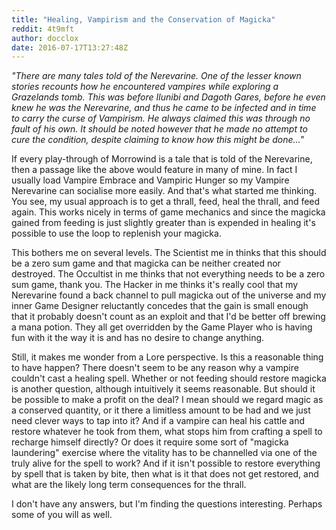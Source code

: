 ```yaml
---
title: "Healing, Vampirism and the Conservation of Magicka"
reddit: 4t9mft
author: docclox
date: 2016-07-17T13:27:48Z
---
```


*"There are many tales told of the Nerevarine. One of the lesser known stories recounts how he encountered vampires while exploring a Grazelands tomb. This was before Ilunibi and Dagoth Gares, before he even knew he was the Nerevarine, and thus he came to be infected and in time to carry the curse of Vampirism. He always claimed this was through no fault of his own. It should be noted however that he made no attempt to cure the condition, despite claiming to know how this might be done..."*

If every play-through of Morrowind is a tale that is told of the Nerevarine, then a passage like the above would feature in many of mine. In fact I usually load Vampire Embrace and Vampiric Hunger so my Vampire Nerevarine can socialise more easily. And that's what started me thinking.  You see, my usual approach is to get a thrall, feed, heal the thrall, and feed again. This works nicely in terms of game mechanics and since the magicka gained from feeding is just slightly greater than is expended in healing it's possible to use the loop to replenish your magicka. 

This bothers me on several levels. The Scientist me in thinks that this should be a zero sum game and that magicka can be neither created nor destroyed. The Occultist in me thinks that not everything needs to be a zero sum game, thank you. The Hacker in me thinks it's really cool that my Nerevarine found a back channel to pull magicka out of the universe and my inner Game Designer reluctantly concedes that the gain is small enough that it probably doesn't count as an exploit and that I'd be better off brewing a mana potion. They all get overridden by the Game Player who is having fun with it the way it is and has no desire to change anything.

Still, it makes me wonder from a Lore perspective. Is this a reasonable thing to have happen? There doesn't seem to be any reason why a vampire couldn't cast a healing spell. Whether or not feeding should restore magicka is another question, although intuitively it seems reasonable. But should it be possible to make a profit on the deal? I mean should we regard magic as a conserved quantity, or it there a limitless amount to be had and we just need clever ways to tap into it? And if a vampire can heal his cattle and restore whatever he took from them, what stops him from crafting a spell to recharge himself directly? Or does it require some sort of "magicka laundering" exercise where the vitality has to be channelled via one of the truly alive for the spell to work? And if it isn't possible to restore everything by spell that is taken by bite, then what is it that does not get restored, and what are the likely long term consequences for the thrall.

I don't have any answers, but I'm finding the questions interesting. Perhaps some of you will as well.

